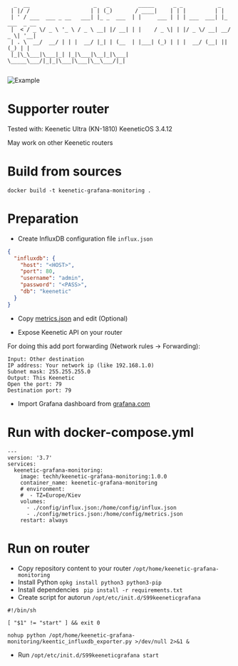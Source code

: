 ```
  _  __                    _   _         _____      _ _           _             
 | |/ /                   | | (_)       / ____|    | | |         | |            
 | ' / ___  ___ _ __   ___| |_ _  ___  | |     ___ | | | ___  ___| |_ ___  _ __ 
 |  < / _ \/ _ \ '_ \ / _ \ __| |/ __| | |    / _ \| | |/ _ \/ __| __/ _ \| '__|
 | . \  __/  __/ | | |  __/ |_| | (__  | |___| (_) | | |  __/ (__| || (_) | |   
 |_|\_\___|\___|_| |_|\___|\__|_|\___|  \_____\___/|_|_|\___|\___|\__\___/|_|   
                                                                                
```

![Example](https://user-images.githubusercontent.com/2773025/88829802-c5809900-d1d5-11ea-8cbe-de41118387b3.png)

# Supporter router

Tested with: Keenetic Ultra (KN-1810) KeeneticOS 3.4.12

May work on other Keenetic routers

# Build from sources

`docker build -t keenetic-grafana-monitoring .`

# Preparation

* Create InfluxDB configuration file `influx.json`

```json
{
  "influxdb": {
    "host": "<HOST>",
    "port": 80,
    "username": "admin",
    "password": "<PASS>",
    "db": "keenetic"
  }
}
```

* Copy [metrics.json](https://github.com/vitaliy-sk/keenetic-grafana-monitoring/blob/master/config/metrics.json) and edit (Optional)

* Expose Keenetic API on your router

For doing this add port forwarding (Network rules -> Forwarding):
```
Input: Other destination
IP address: Your network ip (like 192.168.1.0)
Subnet mask: 255.255.255.0
Output: This Keenetic
Open the port: 79
Destination port: 79 
```

* Import Grafana dashboard from [grafana.com](https://grafana.com/grafana/dashboards/12723)

# Run with docker-compose.yml

```
---
version: '3.7'
services:
  keenetic-grafana-monitoring:
    image: techh/keenetic-grafana-monitoring:1.0.0
    container_name: keenetic-grafana-monitoring
    # environment:
    #  - TZ=Europe/Kiev
    volumes:
      - ./config/influx.json:/home/config/influx.json
      - ./config/metrics.json:/home/config/metrics.json
    restart: always
```

# Run on router

* Copy repository content to your router `/opt/home/keenetic-grafana-monitoring`
* Install Python `opkg install python3 python3-pip`
* Install dependencies ` pip install -r requirements.txt`
* Create script for autorun `/opt/etc/init.d/S99keeneticgrafana`

```$bash
#!/bin/sh

[ "$1" != "start" ] && exit 0

nohup python /opt/home/keenetic-grafana-monitoring/keentic_influxdb_exporter.py >/dev/null 2>&1 &
```

* Run `/opt/etc/init.d/S99keeneticgrafana start`
